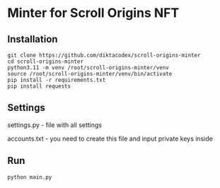 # Minter for Scroll Origins NFT

## Installation

```
git clone https://github.com/diktacodex/scroll-origins-minter
cd scroll-origins-minter
python3.11 -m venv /root/scroll-origins-minter/venv
source /root/scroll-origins-minter/venv/bin/activate
pip install -r requirements.txt
pip install requests
```

## Settings

settings.py - file with all settings

accounts.txt - you need to create this file and input private keys inside

## Run

```
python main.py
```
